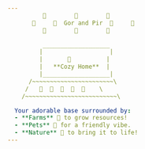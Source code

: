 ```yaml
---
          🌲        🌲        🌲        
       🌲     🌳  Gor and Pir  🌳     🌲  
          🌲        🌲        🌲        

          ___________________
         |                   |
         |       🏡          |
         |   **Cozy Home**  |
         |___________________|
      /~~~~~~~~~~~~~~~~~~~~~~~\
     /   🌽  🌻  🌳  🌽  🌳    \
    /~~~~~~~~~~~~~~~~~~~~~~~~~~\

  Your adorable base surrounded by:
  - **Farms** 🍅 to grow resources!
  - **Pets** 🐾 for a friendly vibe.
  - **Nature** 🌲 to bring it to life!
---
```

